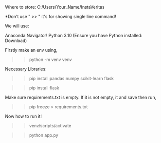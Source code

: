 Where to store: C:/Users/Your_Name/InstaVeritas

*Don't use " >> " it's for showing single line command!

We will use:

Anaconda Navigator!
Python 3.10 (Ensure you have Python installed: Download)

Firstly make an env using,

>> python -m venv venv

Necessary Libraries:

>> pip install pandas numpy scikit-learn flask

>> pip install flask

Make sure requirements.txt is empty. If it is not empty, it and save
then run,

>> pip freeze > requirements.txt


Now how to run it!

>> venv/scripts/activate

>> python app.py
